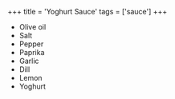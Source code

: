 +++ 
title = 'Yoghurt Sauce' 
tags = ['sauce'] 
+++

- Olive oil
- Salt
- Pepper
- Paprika
- Garlic
- Dill
- Lemon
- Yoghurt
